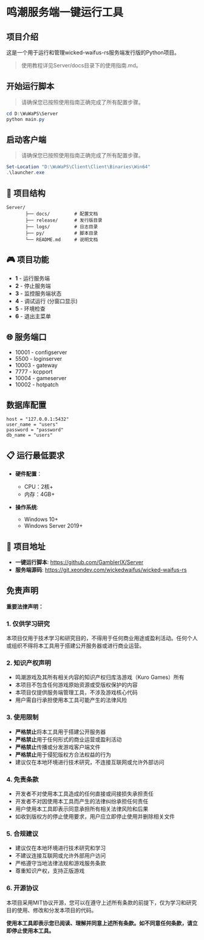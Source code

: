 # 鸣潮服务端一键运行工具

## 项目介绍

这是一个用于运行和管理wicked-waifus-rs服务端发行版的Python项目。

> 使用教程详见Server/docs目录下的使用指南.md。

## 开始运行脚本

> 请确保您已按照使用指南正确完成了所有配置步骤。

```PowerShell
cd D:\WuWaPS\Server
python main.py
```

## 启动客户端

> 请确保您已按照使用指南正确完成了所有配置步骤。

```PowerShell
Set-Location "D:\WuWaPS\Client\Client\Binaries\Win64"
.\launcher.exe
```
## 📁 项目结构

```
Server/
	   ├── docs/         # 配置文档
       ├── release/      # 发行版目录
       ├── logs/         # 日志目录
       ├── py/           # 脚本目录
       └── README.md     # 说明文档
```

## 🎮 项目功能

- **1** - 运行服务端
- **2** - 停止服务端
- **3** - 监控服务端状态
- **4** - 调试运行 (分窗口显示)
- **5** - 环境检查
- **6** - 退出主菜单

## 🌐 服务端口

- 10001 - configserver
- 5500 - loginserver
- 10003 - gateway
- 7777 - kcpport
- 10004 - gameserver
- 10002 - hotpatch


## 数据库配置

```
host = "127.0.0.1:5432"
user_name = "users"
password = "password"
db_name = "users"
```

## 📋 运行最低要求

- **硬件配置**：
    - CPU：2核+
    - 内存：4GB+

- **操作系统**:
    - Windows 10+
    - Windows Server 2019+

## 🔗 项目地址

- **一键运行脚本**: https://github.com/GamblerIX/Server
- **服务端源码**: https://git.xeondev.com/wickedwaifus/wicked-waifus-rs

## 免责声明

**重要法律声明：**

### 1. 仅供学习研究
本项目仅用于技术学习和研究目的，不得用于任何商业用途或盈利活动。任何个人或组织不得将本工具用于搭建公开服务器或进行商业运营。

### 2. 知识产权声明
- 鸣潮游戏及其所有相关内容的知识产权归库洛游戏（Kuro Games）所有
- 本项目不包含任何游戏原始资源或受版权保护的内容
- 本项目仅提供服务端管理工具，不涉及游戏核心代码
- 用户需自行承担使用本工具可能产生的法律风险

### 3. 使用限制
- **严格禁止**将本工具用于搭建公开服务器
- **严格禁止**用于任何形式的商业运营或盈利活动
- **严格禁止**传播或分发游戏客户端文件
- **严格禁止**用于侵犯版权方合法权益的行为
- 建议仅在本地环境进行技术研究，不连接互联网或允许外部访问

### 4. 免责条款
- 开发者不对使用本工具造成的任何直接或间接损失承担责任
- 开发者不对因使用本工具而产生的法律纠纷承担任何责任
- 用户使用本工具即表示同意承担所有相关法律风险和后果
- 如收到版权方的停止使用要求，用户应立即停止使用并删除相关文件

### 5. 合规建议
- 建议仅在本地环境进行技术研究和学习
- 不建议连接互联网或允许外部用户访问
- 严格遵守当地法律法规和游戏服务条款
- 尊重知识产权，支持正版游戏

### 6. 开源协议
本项目采用MIT协议开源，您可以在遵守上述所有条款的前提下，仅为学习和研究目的使用、修改和分发本项目的代码。

**使用本工具即表示您已阅读、理解并同意上述所有条款。如不同意任何条款，请立即停止使用本工具。**